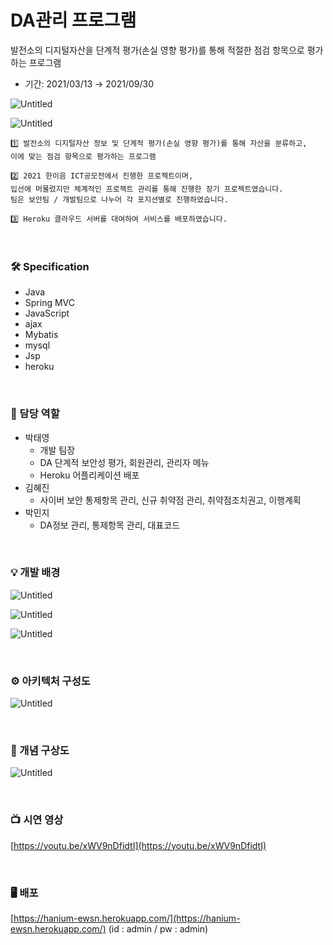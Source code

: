 # DA관리 프로그램

발전소의 디지털자산을 단계적 평가(손실 영향 평가)를 통해 적절한 점검 항목으로 평가하는 프로그램
* 기간: 2021/03/13 → 2021/09/30

![Untitled](https://maddening-prawn-76c.notion.site/image/https%3A%2F%2Fs3-us-west-2.amazonaws.com%2Fsecure.notion-static.com%2Ffddb6952-03b2-40ff-bb4e-b1108ead8557%2FUntitled.png?table=block&id=ff082c81-0eef-4835-ab77-92f631b16b4c&spaceId=52bf2035-c91d-42e0-9b11-7c851b99705a&width=2000&userId=&cache=v2)

![Untitled](https://maddening-prawn-76c.notion.site/image/https%3A%2F%2Fs3-us-west-2.amazonaws.com%2Fsecure.notion-static.com%2Fc6bcd253-4f65-457e-b766-222f4dbe7a8a%2FUntitled.png?table=block&id=550fd2ec-068e-43bd-a17a-7ca059b7417b&spaceId=52bf2035-c91d-42e0-9b11-7c851b99705a&width=2000&userId=&cache=v2)

```
1️⃣ 발전소의 디지털자산 정보 및 단계적 평가(손실 영향 평가)를 통해 자산을 분류하고, 
이에 맞는 점검 항목으로 평가하는 프로그램
```

 ```
2️⃣ 2021 한이음 ICT공모전에서 진행한 프로젝트이며, 
입선에 머물렀지만 체계적인 프로젝트 관리를 통해 진행한 장기 프로젝트였습니다. 
팀은 보안팀 / 개발팀으로 나누어 각 포지션별로 진행하였습니다.
```

```
3️⃣ Heroku 클라우드 서버를 대여하여 서비스를 배포하였습니다.
```

<br>


### 🛠️ Specification

- Java
- Spring MVC
- JavaScript
- ajax
- Mybatis
- mysql
- Jsp
- heroku

<br>

### 🧐 담당 역할

- 박태영
  - 개발 팀장
  - DA 단계적 보안성 평가, 회원관리, 관리자 메뉴
  - Heroku 어플리케이션 배포
- 김혜진
  - 사이버 보안 통제항목 관리, 신규 취약점 관리, 취약점조치권고, 이행계획
- 박민지
  - DA정보 관리, 통제항목 관리, 대표코드


<br>


### 💡 개발 배경

![Untitled](https://maddening-prawn-76c.notion.site/image/https%3A%2F%2Fs3-us-west-2.amazonaws.com%2Fsecure.notion-static.com%2F657ea52d-7fc5-4a24-91db-a10ec83e7b2b%2FUntitled.png?table=block&id=0bccb9ed-6d20-4ecf-82d4-14229562b392&spaceId=52bf2035-c91d-42e0-9b11-7c851b99705a&width=2000&userId=&cache=v2)

![Untitled](https://maddening-prawn-76c.notion.site/image/https%3A%2F%2Fs3-us-west-2.amazonaws.com%2Fsecure.notion-static.com%2F5a19a52d-72b9-4000-bc1c-e660b8ade44a%2FUntitled.png?table=block&id=2cec89a0-b89a-4337-a8a0-cf55e77caf88&spaceId=52bf2035-c91d-42e0-9b11-7c851b99705a&width=2000&userId=&cache=v2)

![Untitled](https://maddening-prawn-76c.notion.site/image/https%3A%2F%2Fs3-us-west-2.amazonaws.com%2Fsecure.notion-static.com%2Fd4e55fd6-12ed-40be-8598-7d2c68b23712%2FUntitled.png?table=block&id=be2dfc1b-3b89-4db5-8fd2-a6d430d1e65b&spaceId=52bf2035-c91d-42e0-9b11-7c851b99705a&width=2000&userId=&cache=v2)

<br>

### ⚙️ 아키텍처 구성도

![Untitled](https://maddening-prawn-76c.notion.site/image/https%3A%2F%2Fs3-us-west-2.amazonaws.com%2Fsecure.notion-static.com%2F120c079f-e45d-49d5-91f4-57616e2287ec%2FUntitled.png?table=block&id=2a1cfe6c-9f03-46bb-a7e0-3f5274c11beb&spaceId=52bf2035-c91d-42e0-9b11-7c851b99705a&width=2000&userId=&cache=v2)

<br>

### 🎨 개념 구상도

![Untitled](https://maddening-prawn-76c.notion.site/image/https%3A%2F%2Fs3-us-west-2.amazonaws.com%2Fsecure.notion-static.com%2F3e278ec3-d107-405f-91af-8b87f606779b%2FUntitled.png?table=block&id=e04442b0-e1db-499c-91d3-4e8537dba285&spaceId=52bf2035-c91d-42e0-9b11-7c851b99705a&width=2000&userId=&cache=v2)

<br>

### 📺 시연 영상

[https://youtu.be/xWV9nDfidtI](https://youtu.be/xWV9nDfidtI)

<br>


### 🖥  배포

[https://hanium-ewsn.herokuapp.com/](https://hanium-ewsn.herokuapp.com/)
(id : admin / pw : admin)

<br>

